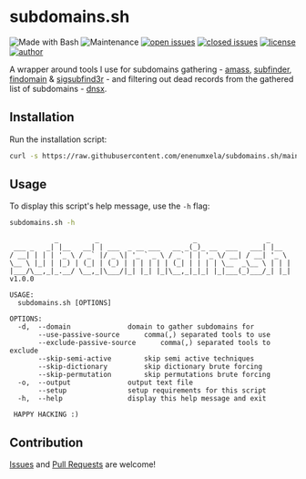 # subdomains.sh

![Made with Bash](https://img.shields.io/badge/made%20with-Bash-0040ff.svg) ![Maintenance](https://img.shields.io/badge/maintained%3F-yes-0040ff.svg) [![open issues](https://img.shields.io/github/issues-raw/enenumxela/subdomains.sh.svg?style=flat&color=0040ff)](https://github.com/enenumxela/subdomains.sh/issues?q=is:issue+is:open) [![closed issues](https://img.shields.io/github/issues-closed-raw/enenumxela/subdomains.sh.svg?style=flat&color=0040ff)](https://github.com/enenumxela/subdomains.sh/issues?q=is:issue+is:closed) [![license](https://img.shields.io/badge/license-MIT-gray.svg?colorB=0040FF)](https://github.com/enenumxela/subdomains.sh/blob/master/LICENSE) [![author](https://img.shields.io/badge/twitter-@enenumxela-0040ff.svg)](https://twitter.com/enenumxela)

A wrapper around tools I use for subdomains gathering - [amass](https://github.com/OWASP/Amass), [subfinder](https://github.com/projectdiscovery/subfinder), [findomain](https://github.com/Edu4rdSHL/findomain) & [sigsubfind3r](http://github.com/signedsecurity/sigsubfind3r) - and filtering out dead records from the gathered list of subdomains - [dnsx](https://github.com/projectdiscovery/dnsx). 

## Installation

Run the installation script:

```bash
curl -s https://raw.githubusercontent.com/enenumxela/subdomains.sh/main/install.sh | bash -
```

## Usage

To display this script's help message, use the `-h` flag:

```bash
subdomains.sh -h
```

```text
           _         _                       _                 _     
 ___ _   _| |__   __| | ___  _ __ ___   __ _(_)_ __  ___   ___| |__  
/ __| | | | '_ \ / _` |/ _ \| '_ ` _ \ / _` | | '_ \/ __| / __| '_ \ 
\__ \ |_| | |_) | (_| | (_) | | | | | | (_| | | | | \__  _\__ \ | | |
|___/\__,_|_.__/ \__,_|\___/|_| |_| |_|\__,_|_|_| |_|___(_)___/_| |_| v1.0.0

USAGE:
  subdomains.sh [OPTIONS]

OPTIONS:
  -d,  --domain 			 domain to gather subdomains for
       --use-passive-source		 comma(,) separated tools to use
       --exclude-passive-source 	 comma(,) separated tools to exclude
       --skip-semi-active 		 skip semi active techniques
       --skip-dictionary 		 skip dictionary brute forcing
       --skip-permutation 		 skip permutations brute forcing
  -o,  --output 			 output text file
       --setup				 setup requirements for this script
  -h,  --help 				 display this help message and exit

 HAPPY HACKING :)
```

## Contribution

[Issues](https://github.com/enenumxela/subdomains.sh/issues) and [Pull Requests](https://github.com/enenumxela/subdomains.sh/pulls) are welcome!